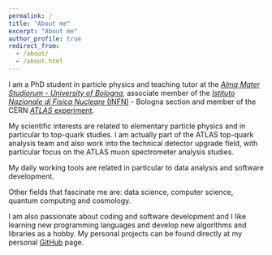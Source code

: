 ```yaml
---
permalink: /
title: "About me"
excerpt: "About me"
author_profile: true
redirect_from: 
  - /about/
  - /about.html
---
```


I am a PhD student in particle physics and teaching tutor at the [*Alma Mater Studiorum - University of Bologna*](https://www.unibo.it/it), associate member of the [*Istituto Nazionale di Fisica Nucleare* (INFN)](https://www.bo.infn.it/) - Bologna section and member of the CERN [*ATLAS* experiment](https://atlas.cern/).

My scientific interests are related to elementary particle physics and in particular to top-quark studies. I am actually part of the ATLAS top-quark analysis team and also work into the technical detector upgrade field, with particular focus on the ATLAS muon spectrometer analysis studies.

My daily working tools are related in particular to data analysis and software development.

Other fields that fascinate me are: data science, computer science, quantum computing and cosmology.

I am also passionate about coding and software development and I like learning new programming languages and develop new algorithms and libraries as a hobby. My personal projects can be found directly at my personal [GitHub](https://github.com/JustWhit3) page.
